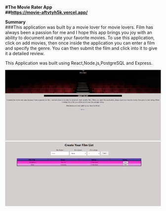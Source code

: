 
<strong>#The Movie Rater App</strong><br>
<strong>##https://movie-aftvtyh5k.vercel.app/</strong>

<strong>Summary</strong><br>###This application was built by a movie lover for movie lovers. Film has always been a passion for me and I hope this 
app brings you joy with an ability to document and rate your favorite movies. To use this application, click on add movies, then once inside the application you can enter a film and specify the genre. You can then submit the film and click into it to give it a detailed review. 

This Application was built using React,Node.js,PostgreSQL and Express.


![](imgs/movie.png)
![](imgs/movie2.png)









